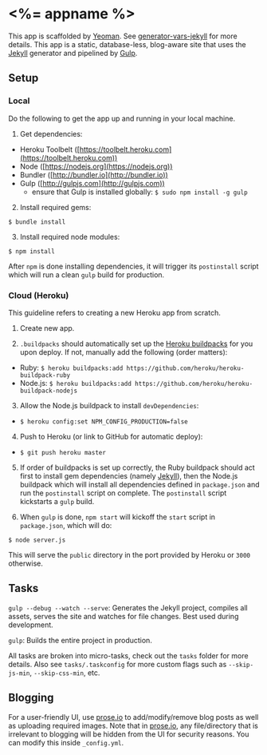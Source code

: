 # <%= appname %>

This app is scaffolded by [Yeoman](http://yeoman.io). See [generator-vars-jekyll](https://github.com/VARIANTE/generator-vars-jekyll.git) for more details. This app is a static, database-less, blog-aware site that uses the [Jekyll](http://jekyllrb.com) generator and pipelined by [Gulp](http://gulpjs.com).

## Setup

### Local

Do the following to get the app up and running in your local machine.

1. Get dependencies:
  - Heroku Toolbelt ([https://toolbelt.heroku.com](https://toolbelt.heroku.com))
  - Node ([https://nodejs.org](https://nodejs.org))
  - Bundler ([http://bundler.io](http://bundler.io))
  - Gulp ([http://gulpjs.com](http://gulpjs.com))
    - ensure that Gulp is installed globally: ```$ sudo npm install -g gulp```

2. Install required gems:
  ```
  $ bundle install
  ```

3. Install required node modules:
  ```
  $ npm install
  ```
  After ```npm``` is done installing dependencies, it will trigger its ```postinstall``` script which will run a clean ```gulp``` build for production.

### Cloud (Heroku)

This guideline refers to creating a new Heroku app from scratch.

1. Create new app.

2. ```.buildpacks``` should automatically set up the [Heroku buildpacks](https://devcenter.heroku.com/articles/buildpacks) for you upon deploy. If not, manually add the following (order matters):
  - Ruby: ```$ heroku buildpacks:add https://github.com/heroku/heroku-buildpack-ruby```
  - Node.js: ```$ heroku buildpacks:add https://github.com/heroku/heroku-buildpack-nodejs```

3. Allow the Node.js buildpack to install ```devDependencies```:
  - ```$ heroku config:set NPM_CONFIG_PRODUCTION=false```

4. Push to Heroku (or link to GitHub for automatic deploy):
  - ```$ git push heroku master```

5. If order of buildpacks is set up correctly, the Ruby buildpack should act first to install gem dependencies (namely [Jekyll](http://jekyllrb.com)), then the Node.js buildpack which will install all dependencies defined in ```package.json``` and run the ```postinstall``` script on complete. The ```postinstall``` script kickstarts a ```gulp``` build.

6. When ```gulp``` is done, ```npm start``` will kickoff the ```start``` script in ```package.json```, which will do:
  ```
  $ node server.js
  ```
  This will serve the ```public``` directory in the port provided by Heroku or ```3000``` otherwise.

## Tasks

```gulp --debug --watch --serve```: Generates the Jekyll project, compiles all assets, serves the site and watches for file changes. Best used during development.

```gulp```: Builds the entire project in production.

All tasks are broken into micro-tasks, check out the ```tasks``` folder for more details. Also see ```tasks/.taskconfig``` for more custom flags such as ```--skip-js-min```, ```--skip-css-min```, etc.

## Blogging

For a user-friendly UI, use [prose.io](http://prose.io) to add/modify/remove blog posts as well as uploading required images. Note that in [prose.io](http://prose.io), any file/directory that is irrelevant to blogging will be hidden from the UI for security reasons. You can modify this inside ```_config.yml```.
